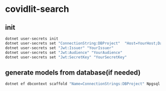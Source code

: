 # covidlit-search

## init

```bash
dotnet user-secrets init
dotnet user-secrets set "ConnectionString:DBProject"  "Host=YourHost;Database=YourDatabase;Username=YourUsername;Password=YourPassword;"
dotnet user-secrets set "Jwt:Issuer" "YourIssuer"
dotnet user-secrets set "Jwt:Audience" "YourAudience"
dotnet user-secrets set "Jwt:SecretKey" "YourSecretKey"
```

## generate models from database(if needed)

```bash
dotnet ef dbcontext scaffold "Name=ConnectionStrings:DBProject" Npgsql.EntityFrameworkCore.PostgreSQL --project DockerTest --data-annotations --output-dir Models -f
```
